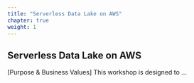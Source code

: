 ```yaml
---
title: "Serverless Data Lake on AWS"
chapter: true
weight: 1
---
```


## Serverless Data Lake on AWS

[Purpose & Business Values] This workshop is designed to ... 